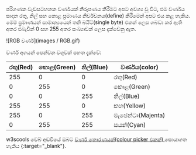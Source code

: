 පරිගණක වැඩසටහනක වර්ණයක් නිරූපණය කිරීමට අපට අවශ්‍ය වූ විට, එම වර්ණය සාදන රතු, නිල් සහ කොළ ප්‍රමාණය නිර්වචනය(define) කිරීමෙන් අපට එය කළ හැකිය. මෙම ප්‍රමාණයන් සාමාන්‍යයෙන් තනි බයිට්(single byte) එකක් ලෙස ගබඩා කර ඇති අතර එබැවින් 0 සහ 255 අතර සංඛ්‍යාවක් ලෙස දැක්වෙනු ඇත.

![RGB වර්ණ](images / RGB.gif)

වර්ණ අගයන් පෙන්වන වගුවක් පහත දැක්වේ:

| රතු(Red) | කොළ(Green) | නිල්(Blue) | වර්ණය(color)      |
| -------- | ---------- | ---------- | ----------------- |
| 255      | 0          | 0          | රතු(Red)          |
| 0        | 255        | 0          | කොළ(Green)        |
| 0        | 0          | 255        | නිල්(Blue)        |
| 255      | 255        | 0          | කහ(Yellow)        |
| 255      | 0          | 255        | මැජෙන්ටා(Majenta) |
| 0        | 255        | 255        | සයන්(Cyan)        |

w3scools වෙබ් අඩවියේ ඔබට [ වර්ණ තොරණයක්(colour picker එකක්) ](https://www.w3schools.com/colors/colors_rgb.asp) සොයාගත හැකිය {:target="_blank"}.